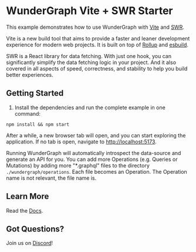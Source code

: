 # WunderGraph Vite + SWR Starter

This example demonstrates how to use WunderGraph with [Vite](https://vitejs.dev/) and [SWR](https://swr.vercel.app).

Vite is a new build tool that aims to provide a faster and leaner development experience for modern web projects. It is built on top of [Rollup](https://rollupjs.org/guide/en/) and [esbuild](https://esbuild.github.io/).

SWR is a React library for data fetching. With just one hook, you can significantly simplify the data fetching logic in your project. And it also covered in all aspects of speed, correctness, and stability to help you build better experiences.

## Getting Started

1. Install the dependencies and run the complete example in one command:

```shell
npm install && npm start
```

After a while, a new browser tab will open,
and you can start exploring the application.
If no tab is open, navigate to [http://localhost:5173](http://localhost:5173).

Running WunderGraph will automatically introspect the data-source and generate an API for you.
You can add more Operations (e.g. Queries or Mutations) by adding more "\*.graphql" files to the directory `./wundergraph/operations`.
Each file becomes an Operation. The Operation name is not relevant, the file name is.

## Learn More

Read the [Docs](https://wundergraph.com/docs).

## Got Questions?

Join us on [Discord](https://wundergraph.com/discord)!
